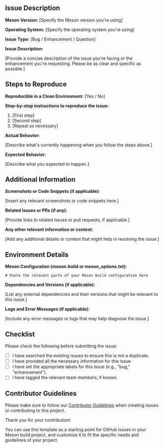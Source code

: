 ## Issue Description

**Meson Version:** [Specify the Meson version you're using]

**Operating System:** [Specify the operating system you're using]

**Issue Type:** [Bug / Enhancement / Question]

**Issue Description:**

[Provide a concise description of the issue you're facing or the enhancement you're requesting. Please be as clear and specific as possible.]

## Steps to Reproduce

**Reproducible in a Clean Environment:** [Yes / No]

**Step-by-step instructions to reproduce the issue:**

1. [First step]
2. [Second step]
3. [Repeat as necessary]

**Actual Behavior:**

[Describe what's currently happening when you follow the steps above.]

**Expected Behavior:**

[Describe what you expected to happen.]

## Additional Information

**Screenshots or Code Snippets (if applicable):**

[Insert any relevant screenshots or code snippets here.]

**Related Issues or PRs (if any):**

[Provide links to related issues or pull requests, if applicable.]

**Any other relevant information or context:**

[Add any additional details or context that might help in resolving the issue.]

## Environment Details

**Meson Configuration (meson.build or meson_options.txt):**

```meson
# Paste the relevant parts of your Meson build configuration here
```

**Dependencies and Versions (if applicable):**

[List any external dependencies and their versions that might be relevant to this issue.]

**Logs and Error Messages (if applicable):**

[Include any error messages or logs that may help diagnose the issue.]

## Checklist

Please check the following before submitting the issue:

- [ ] I have searched the existing issues to ensure this is not a duplicate.
- [ ] I have provided all the necessary information for this issue.
- [ ] I have set the appropriate labels for this issue (e.g., "bug," "enhancement").
- [ ] I have tagged the relevant team members, if known.

## Contributor Guidelines

Please make sure to follow our [Contributor Guidelines](https://trilobite.code.blog/the-documents/guidelines) when creating issues or contributing to this project.

Thank you for your contribution!

You can use this template as a starting point for GitHub issues in your Meson build project, and customize it to fit the specific needs and guidelines of your project.
